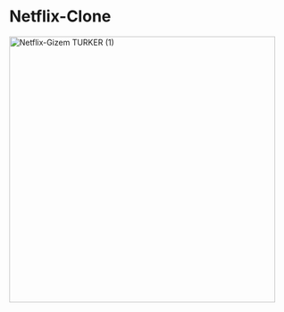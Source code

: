 # Netflix-Clone

<img width="476" alt="Netflix-Gizem TURKER (1)" src="https://user-images.githubusercontent.com/17044304/167166513-b774dc18-f7f3-4dd2-b5de-f74c30337438.png">
